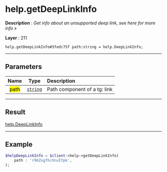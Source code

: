 # help.getDeepLinkInfo

**Description** : *Get info about an unsupported deep link, see here for more info »*

**Layer** : 211

```tl
help.getDeepLinkInfo#3fedc75f path:string = help.DeepLinkInfo;
```

---

## Parameters

| Name | Type | Description |
| :---: | :---: | :--- |
| <mark>path</mark> | [`string`](type/string) | Path component of a tg: link |

---

## Result

[help.DeepLinkInfo](type/help.DeepLinkInfo)

---

## Example

```php
$helpDeepLinkInfo = $client->help->getDeepLinkInfo(
	path : 'r96ZxgfhcXnuIYpk',
);
```